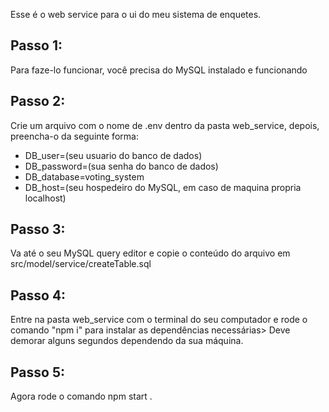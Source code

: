 Esse é o web service para o ui do meu sistema de enquetes.

Passo 1:
--------

Para faze-lo funcionar, você precisa do MySQL instalado e funcionando

Passo 2:
--------

Crie um arquivo com o nome de .env dentro da pasta web\_service, depois, preencha-o da seguinte forma:

*   DB\_user=(seu usuario do banco de dados)
*   DB\_password=(sua senha do banco de dados)
*   DB\_database=voting\_system
*   DB\_host=(seu hospedeiro do MySQL, em caso de maquina propria localhost)

Passo 3:
--------

Va até o seu MySQL query editor e copie o conteúdo do arquivo em src/model/service/createTable.sql

Passo 4:
--------

Entre na pasta web\_service com o terminal do seu computador e rode o comando "npm i" para instalar as dependências necessárias> Deve demorar alguns segundos dependendo da sua máquina.

Passo 5:
--------

Agora rode o comando npm start .